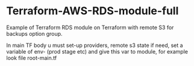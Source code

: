 # Terraform-AWS-RDS-module-full
Example of Terraform RDS module  on Terraform with remote S3 for backups option group.


In main TF body u must set-up providers, remote s3 state if need, set a variable of env- (prod stage etc) and give this var to module, for example look file root-main.tf
